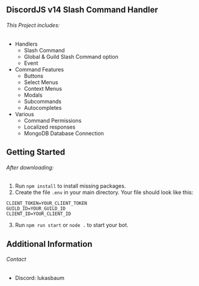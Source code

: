 ## DiscordJS v14 Slash Command Handler

###### This Project includes:
- Handlers
    - Slash Command
    - Global & Guild Slash Command option
    - Event
- Command Features
    - Buttons
    - Select Menus
    - Context Menus
    - Modals
    - Subcommands
    - Autocompletes
- Various
    - Command Permissions
    - Localized responses
    - MongoDB Database Connection

## Getting Started

###### After downloading:
1. Run `npm install` to install missing packages.
2. Create the file `.env` in your main directory.
   Your file should look like this:
```
CLIENT_TOKEN=YOUR_CLIENT_TOKEN
GUILD_ID=YOUR_GUILD_ID
CLIENT_ID=YOUR_CLIENT_ID
```
3. Run `npm run start` or `node .` to start your bot.

## Additional Information

###### Contact
- Discord: lukasbaum
